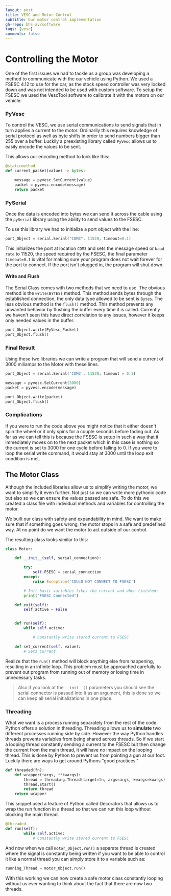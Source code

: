 ```yaml
---
layout: post
title: VESC and Motor Control
subtitle: Our motor control implementation
gh-repo: bhs-av/software
tags: [vesc]
comments: false
---
```

#  Controlling the Motor
One of the first issues we had to tackle as a group was developing a method to communicate with the our vehicle using Python.
We used a FSESC 4.12 to use for the car, as the stock speed controller was very locked down and was not intended
to be used with custom software. To setup the FSESC we used the VescTool software to calibrate it with the motors on our
vehicle.

### PyVesc
To control the VESC, we use serial communications to send signals that in turn applies a current to the motor. Ordinarily this requires knowledge of serial protocol as well as byte shifts in order to send numbers bigger than 255 over a buffer. Luckily a preexisting library called `PyVesc` allows us to easily encode the values to be sent.

This allows our encoding method to look like this:
```python
@staticmethod
def current_packet(value) -> bytes:

    message = pyvesc.SetCurrent(value)
    packet = pyvesc.encode(message)
    return packet

```
### PySerial
Once the data is encoded into bytes we can send it across the cable using the `pySerial` library using the ability to send values to the FSESC.

To use this library we had to initialize a port object with the line:
```python
port_Object = serial.Serial("COM3", 11520, timeout=0.1)
```
This initializes the port at location `COM3` and sets the message speed or `baud rate` to 11520, the speed required by the FSESC, the final parameter `timeout=0.1` is vital for making sure your program does not wait forever for the port to connect. If the port isn't plugged in, the program will shut down.

#### Write and Flush
The Serial Class comes with two methods that we need to use. The obvious method is the `write(BYTES)` method. This method sends bytes through the established connection, the only data type allowed to be sent is `Bytes`. The less obvious method is the `flush()` method. This method prevents any unwanted behavior by flushing the buffer every time it is called. Currently we haven't seen this have direct correlation to any issues, however it keeps only needed values in the buffer.

```python
port_Object.write(PyVesc_Packet)
port_Object.flush()
```

### Final Result
Using these two libraries we can write a program that will send a current of 3000 miliamps to the Motor with these lines.

```python
port_Object = serial.Serial('COM3', 11520, timeout = 0.1)

message = pyvesc.SetCurrent(3000)
packet = pyvesc.encode(message)

port_Object.write(packet)
port_Object.flush()

```

### Complications
If you were to run the code above you might notice that it either doesn't spin the wheel or it only spins for a couple seconds before fading out. As far as we can tell this is because the FSESC is setup in such a way that it immediately moves on to the next packet which in this case is nothing so the current is set to 3000 for one cycle before falling to 0. If you were to loop the serial write command, it would stay at 3000 until the loop exit condition is met.

## The Motor Class
Although the included libraries allow us to simplify writing the motor, we want to simplify it even further. Not just so we can write more pythonic code but also so we can ensure the values passed are safe. To do this we created a class file with individual methods and variables for controlling the motor.

We built our class with safety and expandability in mind. We want to make sure that if something goes wrong, the motor stops in a safe and predefined way. At no point do we want the motor to act outside of our control.

The resulting class looks similar to this:
```python
class Motor:

    def __init__(self, serial_connection):

        try:
            self.FSESC = serial_connection
        except:
            raise Exception('COULD NOT CONNECT TO FSESC')

        # Init basic variables likes the current and when finished:
        print("FSESC Connected")

    def exit(self):
        self.active = False


    def run(self):
        while self.active:

            # Constantly write stored current to FSESC

    def set_current(self, value):
        # Sets Current

```

Realize that the `run()` method will block anything else from happening, resulting in an infinite loop. This problem must be approached carefully to prevent out program from running out of memory or losing time in unnecessary tasks.

> Also if you look at the `__init__()` parameters you should see the serial connector is passed into it as an argument, this is done so we can keep all serial initializations in one place.

### Threading
What we want is a process running separately from the rest of the code. Python offers a solution in threading. Threading allows us to **simulate** two different processes running side by side. However the way Python handles threads prevents variables from being shared across threads. So if we start a looping thread constantly sending a current to the FSESC but then change the current from the main thread, it will have no impact on the looping thread. This is done by Python to prevent us from pointing a gun at our foot. Luckily there are ways to get around Pythons "good practices."

```python
def threaded(fn):
    def wrapper(*args, **kwargs):
        thread = threading.Thread(target=fn, args=args, kwargs=kwargs)
        thread.start()
        return thread
    return wrapper
```

This snippet used a feature of Python called Decorators that allows us to wrap the run function in a thread so that we can run this loop without blocking the main thread.

```python
@threaded
def run(self):
        while self.active:
            # Constantly write stored current to FSESC
```

And now when we call `motor_Object.run()` a separate thread is created where the signal is constantly being written if you want to be able to control it like a normal thread you can simply store it to a variable such as:

```python
running_Thread = motor_Object.run()
```

With this working we can now create a safe motor class constantly looping without us ever wanting to think about the fact that there are now two threads.

